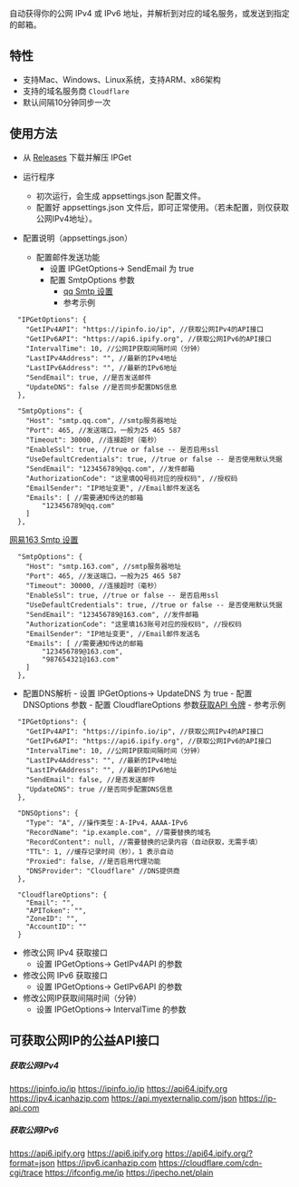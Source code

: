 自动获得你的公网 IPv4 或 IPv6 地址，并解析到对应的域名服务，或发送到指定的邮箱。

## 特性

- 支持Mac、Windows、Linux系统，支持ARM、x86架构
- 支持的域名服务商 `Cloudflare`
- 默认间隔10分钟同步一次

## 使用方法

- 从 [Releases](https://github.com/snow2zhou/IPGet/releases) 下载并解压 IPGet

- 运行程序
  - 初次运行，会生成 appsettings.json 配置文件。
  - 配置好 appsettings.json 文件后，即可正常使用。（若未配置，则仅获取公网IPv4地址）。
  
- 配置说明（appsettings.json）
  - 配置邮件发送功能
    - 设置 IPGetOptions-> SendEmail 为 true
    - 配置 SmtpOptions 参数
      - [qq Smtp 设置](https://cloud.tencent.com/developer/article/2177098)
      - 参考示例 
```IPGetOptions
  "IPGetOptions": {
    "GetIPv4API": "https://ipinfo.io/ip", //获取公网IPv4的API接口 
    "GetIPv6API": "https://api6.ipify.org", //获取公网IPv6的API接口
    "IntervalTime": 10, //公网IP获取间隔时间（分钟）
    "LastIPv4Address": "", //最新的IPv4地址
    "LastIPv6Address": "", //最新的IPv6地址
    "SendEmail": true, //是否发送邮件
    "UpdateDNS": false //是否同步配置DNS信息
  },
```

``` qq
  "SmtpOptions": {
    "Host": "smtp.qq.com", //smtp服务器地址
    "Port": 465, //发送端口，一般为25 465 587
    "Timeout": 30000, //连接超时（毫秒）
    "EnableSsl": true, //true or false -- 是否启用ssl
    "UseDefaultCredentials": true, //true or false -- 是否使用默认凭据
    "SendEmail": "123456789@qq.com", //发件邮箱
    "AuthorizationCode": "这里填QQ号码对应的授权码", //授权码
    "EmailSender": "IP地址变更", //Email邮件发送名
    "Emails": [ //需要通知传达的邮箱
        "123456789@qq.com"
    ]
  },
```
[网易163 Smtp 设置](https://help.mail.163.com/faqDetail.do?code=d7a5dc8471cd0c0e8b4b8f4f8e49998b374173cfe9171305fa1ce630d7f67ac25ef2e192b234ae4d)
```163
  "SmtpOptions": {
    "Host": "smtp.163.com", //smtp服务器地址
    "Port": 465, //发送端口，一般为25 465 587
    "Timeout": 30000, //连接超时（毫秒）
    "EnableSsl": true, //true or false -- 是否启用ssl
    "UseDefaultCredentials": true, //true or false -- 是否使用默认凭据
    "SendEmail": "123456789@163.com", //发件邮箱
    "AuthorizationCode": "这里填163账号对应的授权码", //授权码
    "EmailSender": "IP地址变更", //Email邮件发送名
    "Emails": [ //需要通知传达的邮箱
        "123456789@163.com",
        "987654321@163.com"
    ]
  },
```
   
   - 配置DNS解析
    - 设置 IPGetOptions-> UpdateDNS 为 true
    - 配置 DNSOptions 参数
    - 配置 CloudflareOptions 参数[获取API 令牌](https://dash.cloudflare.com/profile/api-tokens)
    - 参考示例

```IPGetOptions
  "IPGetOptions": {
    "GetIPv4API": "https://ipinfo.io/ip", //获取公网IPv4的API接口 
    "GetIPv6API": "https://api6.ipify.org", //获取公网IPv6的API接口
    "IntervalTime": 10, //公网IP获取间隔时间（分钟）
    "LastIPv4Address": "", //最新的IPv4地址
    "LastIPv6Address": "", //最新的IPv6地址
    "SendEmail": false, //是否发送邮件
    "UpdateDNS": true //是否同步配置DNS信息
  },
```

```DNSOptions
  "DNSOptions": {
    "Type": "A", //操作类型：A-IPv4，AAAA-IPv6
    "RecordName": "ip.example.com", //需要替换的域名
    "RecordContent": null, //需要替换的记录内容（自动获取，无需手填）
    "TTL": 1, //缓存记录时间（秒），1 表示自动
    "Proxied": false, //是否启用代理功能
    "DNSProvider": "Cloudflare" //DNS提供商
  },
```

```CloudflareOptions
  "CloudflareOptions": {
    "Email": "",
    "APIToken": "",
    "ZoneID": "",
    "AccountID": ""
  }
```

- 修改公网 IPv4 获取接口
  - 设置 IPGetOptions-> GetIPv4API 的参数
- 修改公网 IPv6 获取接口
  - 设置 IPGetOptions-> GetIPv6API 的参数
- 修改公网IP获取间隔时间（分钟）
  - 设置 IPGetOptions-> IntervalTime 的参数

## 可获取公网IP的公益API接口

##### 获取公网IPv4
https://ipinfo.io/ip
https://ipinfo.io/ip
https://api64.ipify.org
https://ipv4.icanhazip.com
https://api.myexternalip.com/json
https://ip-api.com

##### 获取公网IPv6
https://api6.ipify.org
https://api6.ipify.org
https://api64.ipify.org/?format=json
https://ipv6.icanhazip.com
https://cloudflare.com/cdn-cgi/trace
https://ifconfig.me/ip
https://ipecho.net/plain
